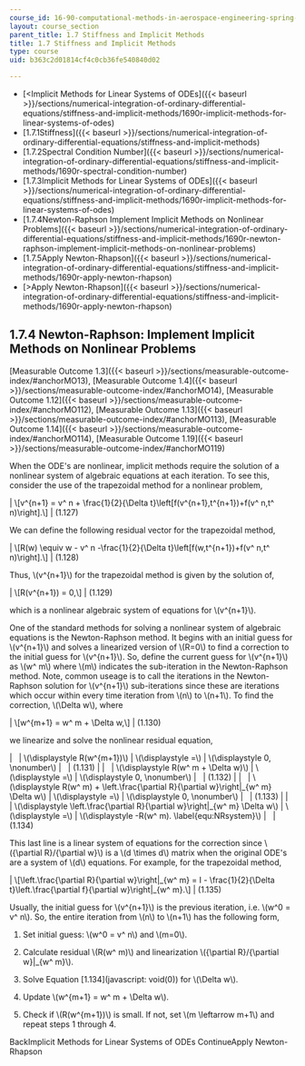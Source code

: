 ```yaml
---
course_id: 16-90-computational-methods-in-aerospace-engineering-spring-2014
layout: course_section
parent_title: 1.7 Stiffness and Implicit Methods
title: 1.7 Stiffness and Implicit Methods
type: course
uid: b363c2d01814cf4c0cb36fe540840d02

---
```


*   [<Implicit Methods for Linear Systems of ODEs]({{< baseurl >}}/sections/numerical-integration-of-ordinary-differential-equations/stiffness-and-implicit-methods/1690r-implicit-methods-for-linear-systems-of-odes)
*   [1.7.1Stiffness]({{< baseurl >}}/sections/numerical-integration-of-ordinary-differential-equations/stiffness-and-implicit-methods)
*   [1.7.2Spectral Condition Number]({{< baseurl >}}/sections/numerical-integration-of-ordinary-differential-equations/stiffness-and-implicit-methods/1690r-spectral-condition-number)
*   [1.7.3Implicit Methods for Linear Systems of ODEs]({{< baseurl >}}/sections/numerical-integration-of-ordinary-differential-equations/stiffness-and-implicit-methods/1690r-implicit-methods-for-linear-systems-of-odes)
*   [1.7.4Newton-Raphson Implement Implicit Methods on Nonlinear Problems]({{< baseurl >}}/sections/numerical-integration-of-ordinary-differential-equations/stiffness-and-implicit-methods/1690r-newton-raphson-implement-implicit-methods-on-nonlinear-problems)
*   [1.7.5Apply Newton-Rhapson]({{< baseurl >}}/sections/numerical-integration-of-ordinary-differential-equations/stiffness-and-implicit-methods/1690r-apply-newton-rhapson)
*   [\>Apply Newton-Rhapson]({{< baseurl >}}/sections/numerical-integration-of-ordinary-differential-equations/stiffness-and-implicit-methods/1690r-apply-newton-rhapson)

1.7.4 Newton-Raphson: Implement Implicit Methods on Nonlinear Problems
----------------------------------------------------------------------

[Measurable Outcome 1.3]({{< baseurl >}}/sections/measurable-outcome-index/#anchorMO13), [Measurable Outcome 1.4]({{< baseurl >}}/sections/measurable-outcome-index/#anchorMO14), [Measurable Outcome 1.12]({{< baseurl >}}/sections/measurable-outcome-index/#anchorMO112), [Measurable Outcome 1.13]({{< baseurl >}}/sections/measurable-outcome-index/#anchorMO113), [Measurable Outcome 1.14]({{< baseurl >}}/sections/measurable-outcome-index/#anchorMO114), [Measurable Outcome 1.19]({{< baseurl >}}/sections/measurable-outcome-index/#anchorMO119)

When the ODE's are nonlinear, implicit methods require the solution of a nonlinear system of algebraic equations at each iteration. To see this, consider the use of the trapezoidal method for a nonlinear problem,

| \\\[v^{n+1} = v^ n + \\frac{1}{2}{\\Delta t}\\left\[f(v^{n+1},t^{n+1})+f(v^ n,t^ n)\\right\].\\\] | (1.127) 

We can define the following residual vector for the trapezoidal method,

| \\\[R(w) \\equiv w - v^ n -\\frac{1}{2}{\\Delta t}\\left\[f(w,t^{n+1})+f(v^ n,t^ n)\\right\].\\\] | (1.128) 

Thus, \\(v^{n+1}\\) for the trapezoidal method is given by the solution of,

| \\\[R(v^{n+1}) = 0,\\\] | (1.129) 

which is a nonlinear algebraic system of equations for \\(v^{n+1}\\).

One of the standard methods for solving a nonlinear system of algebraic equations is the Newton-Raphson method. It begins with an initial guess for \\(v^{n+1}\\) and solves a linearized version of \\(R=0\\) to find a correction to the initial guess for \\(v^{n+1}\\). So, define the current guess for \\(v^{n+1}\\) as \\(w^ m\\) where \\(m\\) indicates the sub-iteration in the Newton-Raphson method. Note, common useage is to call the iterations in the Newton-Raphson solution for \\(v^{n+1}\\) sub-iterations since these are iterations which occur within every time iteration from \\(n\\) to \\(n+1\\). To find the correction, \\(\\Delta w\\), where

| \\\[w^{m+1} = w^ m + \\Delta w,\\\] | (1.130) 

we linearize and solve the nonlinear residual equation,

| &nbsp; | \\(\\displaystyle R(w^{m+1})\\) | \\(\\displaystyle =\\) | \\(\\displaystyle 0, \\nonumber\\) | &nbsp; | (1.131) |
| &nbsp; | \\(\\displaystyle R(w^ m + \\Delta w)\\) | \\(\\displaystyle =\\) | \\(\\displaystyle 0, \\nonumber\\) | &nbsp; | (1.132) |
| &nbsp; | \\(\\displaystyle R(w^ m) + \\left.\\frac{\\partial R}{\\partial w}\\right&#124;\_{w^ m} \\Delta w\\) | \\(\\displaystyle =\\) | \\(\\displaystyle 0, \\nonumber\\) | &nbsp; | (1.133) |
| &nbsp; | \\(\\displaystyle \\left.\\frac{\\partial R}{\\partial w}\\right&#124;\_{w^ m} \\Delta w\\) | \\(\\displaystyle =\\) | \\(\\displaystyle -R(w^ m). \\label{equ:NRsystem}\\) | &nbsp; | (1.134) 

This last line is a linear system of equations for the correction since \\({\\partial R}/{\\partial w}\\) is a \\(d \\times d\\) matrix when the original ODE's are a system of \\(d\\) equations. For example, for the trapezoidal method,

| \\\[\\left.\\frac{\\partial R}{\\partial w}\\right&#124;\_{w^ m} = I - \\frac{1}{2}{\\Delta t}\\left.\\frac{\\partial f}{\\partial w}\\right&#124;\_{w^ m}.\\\] | (1.135) 

Usually, the initial guess for \\(v^{n+1}\\) is the previous iteration, i.e. \\(w^0 = v^ n\\). So, the entire iteration from \\(n\\) to \\(n+1\\) has the following form,

1.  Set initial guess: \\(w^0 = v^ n\\) and \\(m=0\\).
    
2.  Calculate residual \\(R(w^ m)\\) and linearization \\({\\partial R}/{\\partial w}|\_{w^ m}\\).
    
3.  Solve Equation [1.134](javascript: void(0)) for \\(\\Delta w\\).
    
4.  Update \\(w^{m+1} = w^ m + \\Delta w\\).
    
5.  Check if \\(R(w^{m+1})\\) is small. If not, set \\(m \\leftarrow m+1\\) and repeat steps 1 through 4.
    

BackImplicit Methods for Linear Systems of ODEs ContinueApply Newton-Rhapson